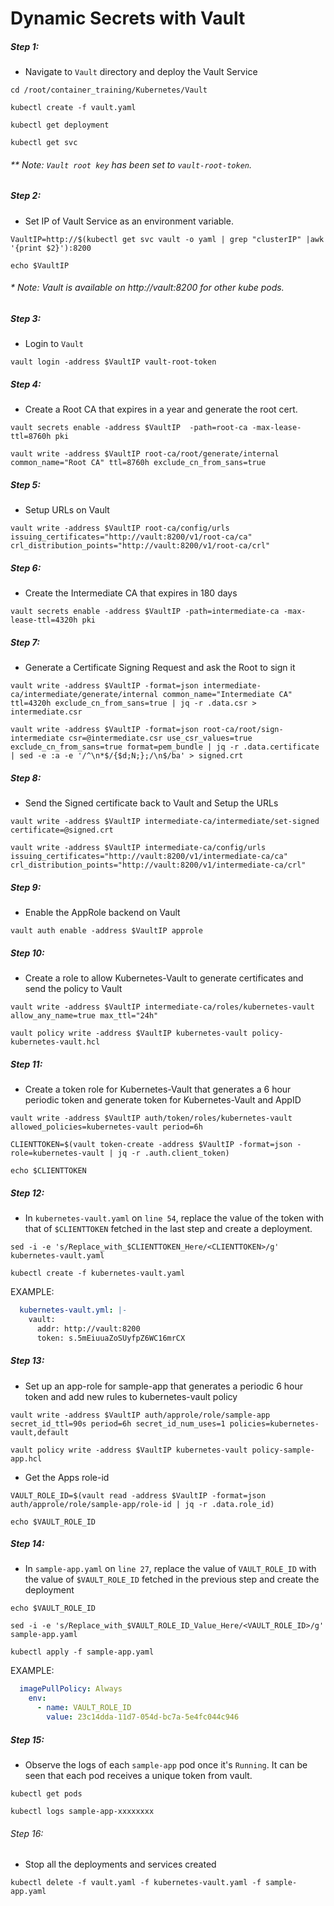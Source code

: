 # Dynamic Secrets with Vault


##### Step 1:

* Navigate to `Vault` directory and deploy the Vault Service

```commandline
cd /root/container_training/Kubernetes/Vault

kubectl create -f vault.yaml

kubectl get deployment

kubectl get svc
```

###### ** Note: `Vault root key` has been set to `vault-root-token`. 


##### Step 2:

* Set IP of Vault Service as an environment variable.

```commandline
VaultIP=http://$(kubectl get svc vault -o yaml | grep "clusterIP" |awk '{print $2}'):8200

echo $VaultIP
```

######  * Note: Vault is available on http://vault:8200 for other kube pods.


##### Step 3:

* Login to `Vault`

```commandline
vault login -address $VaultIP vault-root-token
```


##### Step 4:

* Create a Root CA that expires in a year and generate the root cert.

```commandline
vault secrets enable -address $VaultIP  -path=root-ca -max-lease-ttl=8760h pki

vault write -address $VaultIP root-ca/root/generate/internal common_name="Root CA" ttl=8760h exclude_cn_from_sans=true
```


##### Step 5:

* Setup URLs on Vault

```commandline
vault write -address $VaultIP root-ca/config/urls issuing_certificates="http://vault:8200/v1/root-ca/ca" crl_distribution_points="http://vault:8200/v1/root-ca/crl"
```


##### Step 6:

* Create the Intermediate CA that expires in 180 days

```commandline
vault secrets enable -address $VaultIP -path=intermediate-ca -max-lease-ttl=4320h pki
```


##### Step 7:

* Generate a Certificate Signing Request and ask the Root to sign it

```commandline
vault write -address $VaultIP -format=json intermediate-ca/intermediate/generate/internal common_name="Intermediate CA" ttl=4320h exclude_cn_from_sans=true | jq -r .data.csr > intermediate.csr

vault write -address $VaultIP -format=json root-ca/root/sign-intermediate csr=@intermediate.csr use_csr_values=true exclude_cn_from_sans=true format=pem_bundle | jq -r .data.certificate | sed -e :a -e '/^\n*$/{$d;N;};/\n$/ba' > signed.crt
```


##### Step 8:

* Send the Signed certificate back to Vault and Setup the URLs

```commandline
vault write -address $VaultIP intermediate-ca/intermediate/set-signed certificate=@signed.crt

vault write -address $VaultIP intermediate-ca/config/urls issuing_certificates="http://vault:8200/v1/intermediate-ca/ca" crl_distribution_points="http://vault:8200/v1/intermediate-ca/crl"
```


##### Step 9:

* Enable the AppRole backend on Vault

```commandline
vault auth enable -address $VaultIP approle
```


##### Step 10:

* Create a role to allow Kubernetes-Vault to generate certificates and send the policy to Vault

```commandline
vault write -address $VaultIP intermediate-ca/roles/kubernetes-vault allow_any_name=true max_ttl="24h"

vault policy write -address $VaultIP kubernetes-vault policy-kubernetes-vault.hcl
```


##### Step 11:

* Create a token role for Kubernetes-Vault that generates a 6 hour periodic token and generate token for Kubernetes-Vault and AppID

```commandline
vault write -address $VaultIP auth/token/roles/kubernetes-vault allowed_policies=kubernetes-vault period=6h

CLIENTTOKEN=$(vault token-create -address $VaultIP -format=json -role=kubernetes-vault | jq -r .auth.client_token)

echo $CLIENTTOKEN
```

##### Step 12:

* In `kubernetes-vault.yaml` on `line 54`, replace the value of the token with that of `$CLIENTTOKEN` fetched in the last step and create a deployment.

```commandline
sed -i -e 's/Replace_with_$CLIENTTOKEN_Here/<CLIENTTOKEN>/g' kubernetes-vault.yaml

kubectl create -f kubernetes-vault.yaml
```

EXAMPLE:

```yaml
  kubernetes-vault.yml: |-
    vault:
      addr: http://vault:8200
      token: s.5mEiuuaZoSUyfpZ6WC16mrCX
```

##### Step 13:

* Set up an app-role for sample-app that generates a periodic 6 hour token and add new rules to kubernetes-vault policy

```commandline
vault write -address $VaultIP auth/approle/role/sample-app secret_id_ttl=90s period=6h secret_id_num_uses=1 policies=kubernetes-vault,default

vault policy write -address $VaultIP kubernetes-vault policy-sample-app.hcl
```

* Get the Apps role-id

```commandline
VAULT_ROLE_ID=$(vault read -address $VaultIP -format=json auth/approle/role/sample-app/role-id | jq -r .data.role_id)

echo $VAULT_ROLE_ID
```

##### Step 14:

* In `sample-app.yaml` on `line 27`, replace the value of `VAULT_ROLE_ID` with the value of `$VAULT_ROLE_ID` fetched in the previous step and create the deployment

```commandline
echo $VAULT_ROLE_ID

sed -i -e 's/Replace_with_$VAULT_ROLE_ID_Value_Here/<VAULT_ROLE_ID>/g' sample-app.yaml

kubectl apply -f sample-app.yaml
```

EXAMPLE:

```yaml
  imagePullPolicy: Always
    env:
      - name: VAULT_ROLE_ID
        value: 23c14dda-11d7-054d-bc7a-5e4fc044c946
```

##### Step 15:

* Observe the logs of each `sample-app` pod once it's `Running`. It can be seen that each pod receives a unique token from vault.

```commandline
kubectl get pods

kubectl logs sample-app-xxxxxxxx
```

###### Step 16:

* Stop all the deployments and services created

```commandline
kubectl delete -f vault.yaml -f kubernetes-vault.yaml -f sample-app.yaml
```

